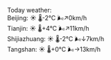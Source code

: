Today weather:  
Beijing: ☀️ 🌡️-2°C 🌬️↗0km/h  
Tianjin: ☀️ 🌡️+4°C 🌬️↗11km/h  
Shijiazhuang: ☀️ 🌡️-2°C 🌬️↓7km/h  
Tangshan: ☀️ 🌡️+0°C 🌬️→13km/h  

